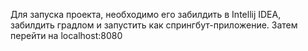 Для запуска проекта, необходимо его забилдить в Intellij IDEA, забилдить градлом и запустить как спрингбут-приложение.
Затем перейти на localhost:8080
